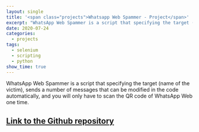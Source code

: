 ```yaml
---
layout: single
title: '<span class="projects">Whatsapp Web Spammer - Project</span>'
excerpt: "WhatsApp Web Spammer is a script that specifying the target (name of the victim), sends a number of messages that can be modified in the code automatically, and you will only have to scan the QR code of WhatsApp Web one time."
date: 2020-07-24
categories:
  - projects
tags:  
  - selenium
  - scripting
  - python
show_time: true
---
```


WhatsApp Web Spammer is a script that specifying the target (name of the victim), sends a number of messages that can be modified in the code automatically, and you will only have to scan the QR code of WhatsApp Web one time.

## [Link to the Github repository](https://github.com/shockz-offsec/Personal-Dummy-Proyects/tree/main/Whatsapp-Web-Spammer)
